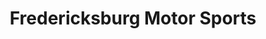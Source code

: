 ---
title: "Fredericksburg Motor Sports"
url: /fredericksburg/fredericksburg-motor-sports/
shop: Motorrad
---